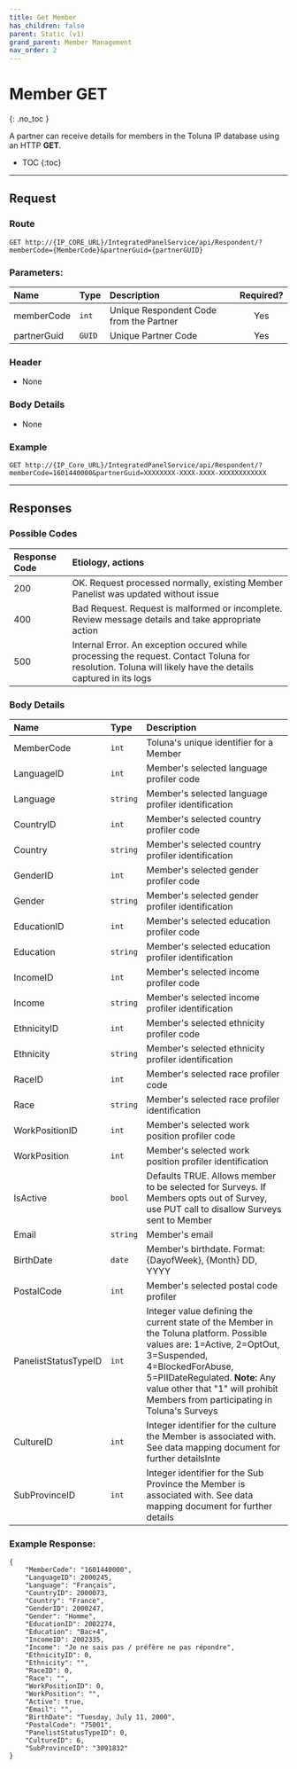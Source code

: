 ```yaml
---
title: Get Member
has_children: false
parent: Static (v1)
grand_parent: Member Management
nav_order: 2
---
```



# Member GET
{: .no_toc }

A partner can receive details for members in the Toluna IP database using an HTTP **GET**.

* TOC
{:toc}

---

## Request

### Route
```plaintext
GET http://{IP_CORE_URL}/IntegratedPanelService/api/Respondent/?memberCode={MemberCode}&partnerGuid={partnerGUID}
```

### Parameters:

| Name | Type | Description | Required? |
| :--- | :--- | :--- | :---: |
| memberCode | ```int``` | Unique Respondent Code from the Partner | Yes |
| partnerGuid | ```GUID``` | Unique Partner Code | Yes |

### Header

 - None
 
### Body Details

 - None
 
### Example

```GET http://{IP_Core_URL}/IntegratedPanelService/api/Respondent/?memberCode=1601440000&partnerGuid=XXXXXXXX-XXXX-XXXX-XXXXXXXXXXXX```

---

## Responses

### Possible Codes

| Response Code | Etiology, actions |
| :--- | :--- |
| 200 | OK. Request processed normally, existing Member Panelist was updated without issue |
| 400 | Bad Request. Request is malformed or incomplete. Review message details and take appropriate action |
| 500 | Internal Error. An exception occured while processing the request. Contact Toluna for resolution. Toluna will likely have the details captured in its logs | 

### Body Details

| Name | Type | Description |
| :--- | :--- | :--- |
| MemberCode | ```int``` | Toluna's unique identifier for a Member |
| LanguageID | ```int``` | Member's selected language profiler code |
| Language | ```string``` | Member's selected language profiler identification |
| CountryID | ```int``` | Member's selected country profiler code |
| Country | ```string``` | Member's selected country profiler identification |
| GenderID | ```int``` | Member's selected gender profiler code |
| Gender | ```string``` | Member's selected gender profiler identification |
| EducationID | ```int``` | Member's selected education profiler code |
| Education | ```string``` | Member's selected education profiler identification |
| IncomeID | ```int``` | Member's selected income profiler code |
| Income | ```string``` | Member's selected income profiler identification |
| EthnicityID | ```int``` | Member's selected ethnicity profiler code |
| Ethnicity | ```string``` | Member's selected ethnicity profiler identification |
| RaceID | ```int``` | Member's selected race profiler code |
| Race | ```string``` | Member's selected race profiler identification |
| WorkPositionID | ```int``` | Member's selected work position profiler code |
| WorkPosition | ```int``` | Member's selected work position profiler identification |
| IsActive | ```bool``` | Defaults TRUE. Allows member to be selected for Surveys. If Members opts out of Survey, use PUT call to disallow Surveys sent to Member |
| Email | ```string``` | Member's email |
| BirthDate | ```date``` | Member's birthdate. Format: {DayofWeek}, {Month} DD, YYYY |
| PostalCode | ```int``` | Member's selected postal code profiler |
| PanelistStatusTypeID | ```int``` | Integer value defining the current state of the Member in the Toluna platform. Possible values are: 1=Active, 2=OptOut, 3=Suspended, 4=BlockedForAbuse, 5=PIIDateRegulated. **Note:** Any value other that "1" will prohibit Members from participating in Toluna's Surveys |
| CultureID | ```int``` | Integer identifier for the culture the Member is associated with. See data mapping document for further detailsInte |
| SubProvinceID | ```int``` | Integer identifier for the Sub Province the Member is associated with. See data mapping document for further details |

### Example Response:
``` 
{
    "MemberCode": "1601440000",
    "LanguageID": 2000245,
    "Language": "Français",
    "CountryID": 2000073,
    "Country": "France",
    "GenderID": 2000247,
    "Gender": "Homme",
    "EducationID": 2002274,
    "Education": "Bac+4",
    "IncomeID": 2002335,
    "Income": "Je ne sais pas / préfère ne pas répondre",
    "EthnicityID": 0,
    "Ethnicity": "",
    "RaceID": 0,
    "Race": "",
    "WorkPositionID": 0,
    "WorkPosition": "",
    "Active": true,
    "Email": "",
    "BirthDate": "Tuesday, July 11, 2000",
    "PostalCode": "75001",
    "PanelistStatusTypeID": 0,
    "CultureID": 6,
    "SubProvinceID": "3091832"
}

```
